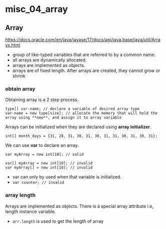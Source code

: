 # misc_04_array



## Array
https://docs.oracle.com/en/java/javase/17/docs/api/java.base/java/util/Arrays.html

- group of like-typed variables that are referred to by a common name.
- all arrays are dynamically allocated.
- arrays are implemented as objects.
- arrays are of fixed length. After arrays are created, they cannot grow or shrink

### obtain array
Obtaining array is a 2 step process.
```
type[] var-name; // declare a variable of desired array type
var-name = new type[size]; // allocate the memory that will hold the array using **new**, and assign it to array variable
```

Arrays can be initialized when they are declared using **array initializer**.
```
int[] month_days = {31, 28, 31, 30, 31, 30, 31, 31, 30, 31, 30, 31};
```

We can use **var** to declare an array.
```
var myArray = new int[10]; // valid

var[] myArray = new int[10]; // invalid
var myArray[] = new int[10]; // invalid
```
- var can only by used when that variable is initialized. 
- `var counter; // invalid`

### array length
Arrays are implemented as objects. There is a special array attribute i.e, length instance variable.
- `arr.length` is used to get the length of array